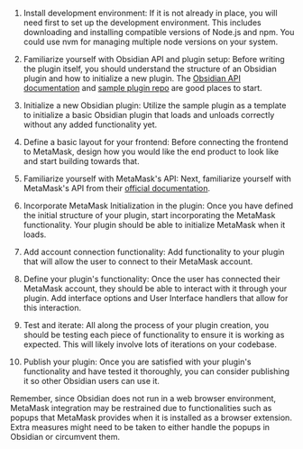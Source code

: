 1. Install development environment: If it is not already in place, you will need first to set up the development environment. This includes downloading and installing compatible versions of Node.js and npm. You could use nvm for managing multiple node versions on your system.

2. Familiarize yourself with Obsidian API and plugin setup: Before writing the plugin itself, you should understand the structure of an Obsidian plugin and how to initialize a new plugin. The [Obsidian API documentation](https://github.com/obsidianmd/obsidian-api) and [sample plugin repo](https://github.com/obsidianmd/obsidian-sample-plugin) are good places to start.

3. Initialize a new Obsidian plugin: Utilize the sample plugin as a template to initialize a basic Obsidian plugin that loads and unloads correctly without any added functionality yet.

4. Define a basic layout for your frontend: Before connecting the frontend to MetaMask, design how you would like the end product to look like and start building towards that.

5. Familiarize yourself with MetaMask's API: Next, familiarize yourself with MetaMask's API from their [official documentation](https://docs.metamask.io/guide/).

6. Incorporate MetaMask Initialization in the plugin: Once you have defined the initial structure of your plugin, start incorporating the MetaMask functionality. Your plugin should be able to initialize MetaMask when it loads.

7. Add account connection functionality: Add functionality to your plugin that will allow the user to connect to their MetaMask account.

8. Define your plugin's functionality: Once the user has connected their MetaMask account, they should be able to interact with it through your plugin. Add interface options and User Interface handlers that allow for this interaction.

9. Test and iterate: All along the process of your plugin creation, you should be testing each piece of functionality to ensure it is working as expected. This will likely involve lots of iterations on your codebase.

10. Publish your plugin: Once you are satisfied with your plugin's functionality and have tested it thoroughly, you can consider publishing it so other Obsidian users can use it.

Remember, since Obsidian does not run in a web browser environment, MetaMask integration may be restrained due to functionalities such as popups that MetaMask provides when it is installed as a browser extension. Extra measures might need to be taken to either handle the popups in Obsidian or circumvent them.
